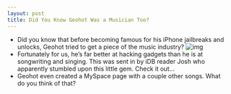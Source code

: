 ```yaml
---
layout: post
title: Did You Know Geohot Was a Musician Too?
---
```

* Did you know that before becoming famous for his iPhone jailbreaks and unlocks, Geohot tried to get a piece of the music industry?
![img](http://media.idownloadblog.com/wp-content/uploads/2010/10/Geohot-Music.png)
* Fortunately for us, he’s far better at hacking gadgets than he is at songwriting and singing. This was sent in by iDB reader Josh who apparently stumbled upon this little gem. Check it out…
* Geohot even created a MySpace page with a couple other songs. What do you think of that?

